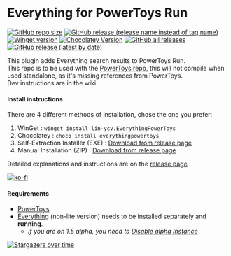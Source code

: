 # Everything for PowerToys Run
[![GitHub repo size](https://img.shields.io/github/repo-size/lin-ycv/everythingpowertoys)](#)
[![GitHub release (release name instead of tag name)](https://img.shields.io/github/v/release/lin-ycv/everythingpowertoys)](https://github.com/lin-ycv/EverythingPowerToys/releases/latest)
[![Winget version](https://img.shields.io/badge/dynamic/xml?label=Winget&prefix=v&query=%2F%2Ftr%5B%40id%3D%27winget%27%5D%2Ftd%5B3%5D%2Fspan%2Fa&url=https%3A%2F%2Frepology.org%2Fproject%2Feverythingpowertoys%2Fversions&color=orange)](https://github.com/microsoft/winget-pkgs/tree/master/manifests/l/lin-ycv/EverythingPowerToys)
[![Chocolatey Version](https://img.shields.io/chocolatey/v/everythingpowertoys
)](https://community.chocolatey.org/packages/everythingpowertoys)
[![GitHub all releases](https://img.shields.io/github/downloads/lin-ycv/EverythingPowerToys/total)](https://github.com/lin-ycv/EverythingPowerToys/releases/)
[![GitHub release (latest by date)](https://img.shields.io/github/downloads/lin-ycv/everythingpowertoys/latest/total)](https://github.com/lin-ycv/EverythingPowerToys/releases/latest)
<!--- [![Scoop Version](https://img.shields.io/scoop/v/EverythingPowerToys?bucket=extras&color=orange)](https://scoop.sh/#/apps?q=EverythingPowerToys) -->

This plugin adds Everything search results to PowerToys Run.<br>
This repo is to be used with the [PowerToys repo](https://github.com/microsoft/PowerToys), this will not compile when used standalone, as it's missing references from PowerToys.<br>
Dev instructions are in the wiki.

#### Install instructions
There are 4 different methods of installation, chose the one you prefer:
1) WinGet : `winget install lin-ycv.EverythingPowerToys`
2) Chocolatey : `choco install everythingpowertoys`
3) Self-Extraction Installer (EXE) : [Download from release page](https://github.com/lin-ycv/EverythingPowerToys/releases/latest)
5) Manual Installation (ZIP) : [Download from release page](https://github.com/lin-ycv/EverythingPowerToys/releases/latest)

Detailed explanations and instructions are on the [release page](https://github.com/lin-ycv/EverythingPowerToys/releases/latest)

[![ko-fi](https://ko-fi.com/img/githubbutton_sm.svg)](https://ko-fi.com/linycv)

#### Requirements
* [PowerToys](https://learn.microsoft.com/en-us/windows/powertoys/)
* [Everything](https://www.voidtools.com/) (non-lite version) needs to be installed separately and **running**.
  * *if you are on 1.5 alpha, you need to [Disable alpha Instance](https://github.com/lin-ycv/EverythingPowerToys/issues/74#issuecomment-1892511067)*


[![Stargazers over time](https://starchart.cc/lin-ycv/EverythingPowerToys.svg?variant=adaptive&axis=%23797979)](https://starchart.cc/lin-ycv/EverythingPowerToys)
